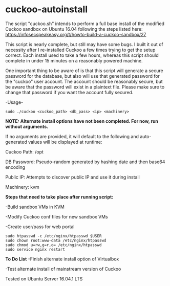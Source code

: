 # cuckoo-autoinstall
The script "cuckoo.sh" intends to perform a full base install of the modified Cuckoo sandbox on Ubuntu 16.04 following the steps listed here: https://infosecspeakeasy.org/t/howto-build-a-cuckoo-sandbox/27

This script is nearly complete, but still may have some bugs. I built it out of necessity after I re-installed Cuckoo a few times trying to get the setup correct. Each install used to take a few hours, whereas this script should complete in under 15 minutes on a reasonably powered machine.

One important thing to be aware of is that this script will generate a secure password for the database, but also will use that generated password for the "cuckoo" user account. The account should be reasonably secure, but be aware that the password will exist in a plaintext file. Please make sure to change that password if you want the account fully secured.

-Usage-
```
sudo ./cuckoo <cuckoo_path> <db_pass> <ip> <machinery>
```
**NOTE: Alternate install options have not been completed. For now, run without arguments.**

If no arguments are provided, it will default to the following and auto-generated values will be displayed at runtime:

Cuckoo Path: /opt

DB Password: Pseudo-random generated by hashing date and then base64 encoding

Public IP: Attempts to discover public IP and use it during install

Machinery: kvm

**Steps that need to take place after running script:**

-Build sandbox VMs in KVM

-Modify Cuckoo conf files for new sandbox VMs

-Create user/pass for web portal

```
sudo htpasswd -c /etc/nginx/htpasswd $USER
sudo chown root:www-data /etc/nginx/htpasswd
sudo chmod u=rw,g=r,o= /etc/nginx/htpasswd
sudo service nginx restart
```
**To Do List**
-Finish alternate install option of Virtualbox

-Test alternate install of mainstream version of Cuckoo

Tested on Ubuntu Server 16.04.1 LTS
